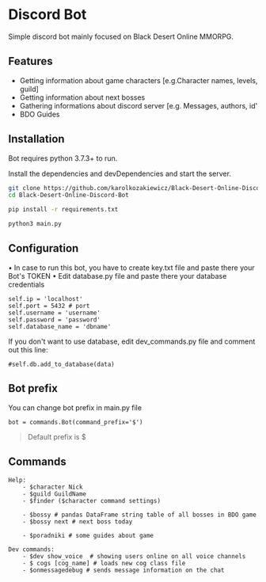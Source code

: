 # Discord Bot


Simple discord bot mainly focused on Black Desert Online MMORPG.


## Features

- Getting information about game characters [e.g.Character names, levels, guild]
- Getting information about next bosses
- Gathering informations about discord server [e.g. Messages, authors, id'
- BDO Guides



## Installation

Bot requires python 3.7.3+ to run.

Install the dependencies and devDependencies and start the server.

```sh
git clone https://github.com/karolkozakiewicz/Black-Desert-Online-Discord-Bot.git
cd Black-Desert-Online-Discord-Bot

pip install -r requirements.txt

python3 main.py

```


## Configuration

• In case to run this bot, you have to create key.txt file and paste there your Bot's TOKEN
• Edit database.py file and paste there your database credentials
```
self.ip = 'localhost'
self.port = 5432 # port
self.username = 'username'
self.password = 'password'
self.database_name = 'dbname'
```
If you don't want to use database, edit dev_commands.py file and comment out this line:
```
#self.db.add_to_database(data)
```
## Bot prefix
You can change bot prefix in main.py file 

```
bot = commands.Bot(command_prefix='$') 
```
> Default prefix is $
## Commands

```
Help:
    - $character Nick
    - $guild GuildName
    - $finder ($character command settings)

    - $bossy # pandas DataFrame string table of all bosses in BDO game
    - $bossy next # next boss today

    - $poradniki # some guides about game
    
Dev commands:
    - $dev show_voice  # showing users online on all voice channels
    - $ cogs [cog_name] # loads new cog class file
    - $onmessagedebug # sends message information on the chat
```





